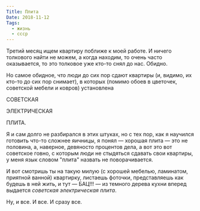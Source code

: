 ```yaml
---
Title: Плита
Date: 2018-11-12
Tags:
  - жизнь
  - ссср
---
```


Третий месяц ищем квартиру поближе к моей работе. И ничего толкового найти не можем, а когда находим, то очень часто оказывается, то это толковое уже кто-то снял до нас. Обидно.

Но самое обидное, что люди до сих пор сдают квартиры (и, видимо, их кто-то до сих пор снимает), в которых (помимо обоев в цветочек, советской мебели и ковров) установлена

 СОВЕТСКАЯ

 ЭЛЕКТРИЧЕСКАЯ

 ПЛИТА.

Я и сам долго не разбирался в этих штуках, но с тех пор, как я научился готовить что-то сложнее яичницы, я понял — хорошая плита — это не половина, а, наверное, девяносто процентов дела, а вот это вот советское говно, с которым люди не стыдяться сдавать свои квартиры, у меня язык словом "плита" назвать не поворачивается.

И вот смотришь ты на такую милую (с хорошей мебелью, ламинатом, приятной ванной) квартирку, листаешь фоточки, представляешь как будешь в ней жить, и тут — БАЦ!!! — из темного дерева кухни вперед выдается _советская электрическая плита_.

Ну, и все. И все. И сразу все.